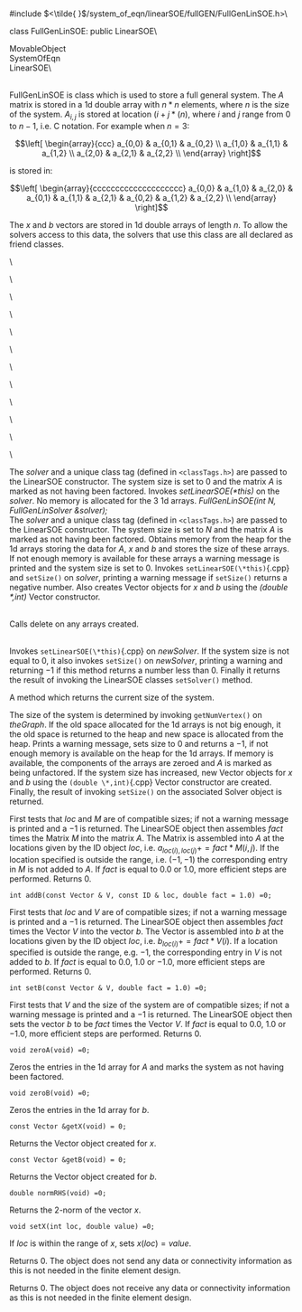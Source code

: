 \
\#include
$<\tilde{ }$/system_of_eqn/linearSOE/fullGEN/FullGenLinSOE.h$>$\

class FullGenLinSOE: public LinearSOE\

MovableObject\
SystemOfEqn\
LinearSOE\

\
FullGenLinSOE is class which is used to store a full general system. The
$A$ matrix is stored in a 1d double array with $n*n$ elements, where $n$
is the size of the system. $A_{i,j}$ is stored at location $(i + j*(n)$,
where $i$ and $j$ range from $0$ to $n-1$, i.e. C notation. For example
when $n=3$:

$$\left[
\begin{array}{ccc}
a_{0,0} & a_{0,1}  & a_{0,2}  \\
a_{1,0} & a_{1,1} & a_{1,2}  \\
a_{2,0} & a_{2,1} & a_{2,2} \\
\end{array}
\right]$$

is stored in:

$$\left[
\begin{array}{cccccccccccccccccccc}
a_{0,0} & a_{1,0}  & a_{2,0} & a_{0,1} & a_{1,1} & a_{2,1} &
a_{0,2} & a_{1,2} & a_{2,2}  \\
\end{array}
\right]$$

The $x$ and $b$ vectors are stored in 1d double arrays of length $n$. To
allow the solvers access to this data, the solvers that use this class
are all declared as friend classes.

\

\

\

\

\

\

\

\

\

\

\

\

The *solver* and a unique class tag (defined in  `<classTags.h>`) are
passed to the LinearSOE constructor. The system size is set to $0$ and
the matrix $A$ is marked as not having been factored. Invokes
*setLinearSOE(\*this)* on the *solver*. No memory is allocated for the 3
1d arrays.
*FullGenLinSOE(int N, FullGenLinSolver &solver);* \
The *solver* and a unique class tag (defined in  `<classTags.h>`) are
passed to the LinearSOE constructor. The system size is set to $N$ and
the matrix $A$ is marked as not having been factored. Obtains memory
from the heap for the 1d arrays storing the data for $A$, $x$ and $b$
and stores the size of these arrays. If not enough memory is available
for these arrays a warning message is printed and the system size is set
to $0$. Invokes `setLinearSOE(\*this)`{.cpp} and `setSize()` on *solver*,
printing a warning message if `setSize()` returns a negative number.
Also creates Vector objects for $x$ and $b$ using the *(double \*,int)*
Vector constructor.

\
Calls delete on any arrays created.

\
Invokes `setLinearSOE(\*this)`{.cpp} on *newSolver*. If the system size is not
equal to $0$, it also invokes `setSize()` on *newSolver*, printing a
warning and returning $-1$ if this method returns a number less than
$0$. Finally it returns the result of invoking the LinearSOE classes
`setSolver()` method.

A method which returns the current size of the system.

The size of the system is determined by invoking `getNumVertex()` on
*theGraph*. If the old space allocated for the 1d arrays is not big
enough, it the old space is returned to the heap and new space is
allocated from the heap. Prints a warning message, sets size to $0$ and
returns a $-1$, if not enough memory is available on the heap for the 1d
arrays. If memory is available, the components of the arrays are zeroed
and $A$ is marked as being unfactored. If the system size has increased,
new Vector objects for $x$ and $b$ using the `(double \*,int)`{.cpp} Vector
constructor are created. Finally, the result of invoking `setSize()` on
the associated Solver object is returned.

First tests that *loc* and *M* are of compatible sizes; if not a warning
message is printed and a $-1$ is returned. The LinearSOE object then
assembles *fact* times the Matrix *M* into the matrix $A$. The Matrix is
assembled into $A$ at the locations given by the ID object *loc*, i.e.
$a_{loc(i),loc(j)} +=
fact * M(i,j)$. If the location specified is outside the range, i.e.
$(-1,-1)$ the corresponding entry in *M* is not added to $A$. If *fact*
is equal to $0.0$ or $1.0$, more efficient steps are performed. Returns
$0$.

```{.cpp}
int addB(const Vector & V, const ID & loc, double fact = 1.0) =0;
```

First tests that *loc* and *V* are of compatible sizes; if not a warning
message is printed and a $-1$ is returned. The LinearSOE object then
assembles *fact* times the Vector *V* into the vector $b$. The Vector is
assembled into $b$ at the locations given by the ID object *loc*, i.e.
$b_{loc(i)} += fact * V(i)$. If a location specified is outside the
range, e.g. $-1$, the corresponding entry in *V* is not added to $b$. If
*fact* is equal to $0.0$, $1.0$ or $-1.0$, more efficient steps are
performed. Returns $0$.

```{.cpp}
int setB(const Vector & V, double fact = 1.0) =0;
```

First tests that *V* and the size of the system are of compatible sizes;
if not a warning message is printed and a $-1$ is returned. The
LinearSOE object then sets the vector *b* to be *fact* times the Vector
*V*. If *fact* is equal to $0.0$, $1.0$ or $-1.0$, more efficient steps
are performed. Returns $0$.

```{.cpp}
void zeroA(void) =0;
```

Zeros the entries in the 1d array for $A$ and marks the system as not
having been factored.

```{.cpp}
void zeroB(void) =0;
```

Zeros the entries in the 1d array for $b$.

```{.cpp}
const Vector &getX(void) = 0;
```

Returns the Vector object created for $x$.

```{.cpp}
const Vector &getB(void) = 0;
```

Returns the Vector object created for $b$.

```{.cpp}
double normRHS(void) =0;
```

Returns the 2-norm of the vector $x$.

```{.cpp}
void setX(int loc, double value) =0;
```

If *loc* is within the range of $x$, sets $x(loc) = value$.

Returns $0$. The object does not send any data or connectivity
information as this is not needed in the finite element design.

Returns $0$. The object does not receive any data or connectivity
information as this is not needed in the finite element design.
